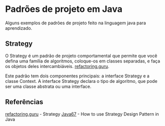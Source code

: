 # Padrões de projeto em Java

Alguns exemplos de padrões de projeto feito na linguagem java
para aprendizado.

## Strategy

O Strategy é um padrão de projeto comportamental que permite que você defina uma família de algoritmos, coloque-os em classes separadas, e faça os objetos deles intercambiáveis.
[refactoring.guru](https://refactoring.guru/pt-br/design-patterns/strategy).

Este padrão tem dois componentes principais: a interface Strategy e a classe Context. A interface Strategy declara o tipo de algoritmo, que pode ser uma classe abstrata ou uma interface.

## Referências

[refactoring.guru](https://refactoring.guru/pt-br/design-patterns/strategy) - Strategy
[Java67](https://www.java67.com/2014/12/strategy-pattern-in-java-with-example.html) - How to use Strategy Design Pattern in Java